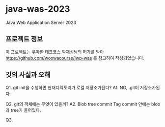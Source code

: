# java-was-2023

Java Web Application Server 2023

## 프로젝트 정보 

이 프로젝트는 우아한 테크코스 박재성님의 허가를 받아 https://github.com/woowacourse/jwp-was 
를 참고하여 작성되었습니다.

## 깃의 사실과 오해
Q1. git init을 수행하면 현재디렉토리가 로컬 저장소가된다?
A1. NO, .git이 저장소가된다

Q2. git의 객체에는 무엇이 있을까?
A2. Blob tree commit Tag
commit 안에는 blob과 tree가 들어있다.

Q3. 
